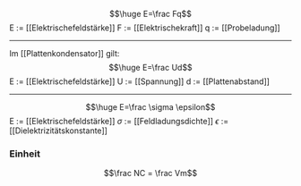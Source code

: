 $$\huge E=\frac Fq$$
E := [[Elektrischefeldstärke]]
F := [[Elektrischekraft]]
q := [[Probeladung]]

---
Im [[Plattenkondensator]] gilt:
$$\huge E=\frac Ud$$
E := [[Elektrischefeldstärke]]
U := [[Spannung]]
d := [[Plattenabstand]]

---
$$\huge E=\frac \sigma \epsilon$$
E := [[Elektrischefeldstärke]]
$\sigma$ := [[Feldladungsdichte]]
$\epsilon$ := [[Dielektrizitätskonstante]]
### Einheit
$$\frac NC = \frac Vm$$